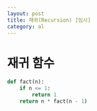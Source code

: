 ```yaml
---
layout: post
title: 재귀(Recursion) [임시]
category: al
---
```


# 재귀 함수
```python
def fact(n):
    if n <= 1:
        return 1
    return n * fact(n - 1)
```